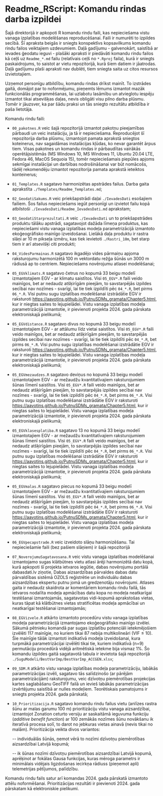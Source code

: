 # Readme_RScript: Komandu rindas darba izpildei

Šajā direktorijā ir apkopoti R komandu rindu faili, kas nepieciešama vistu vanaga 
izplatības modelēšanas reproducēšanai. Faili ir numurēti to izpildes secībā. 
Šī apraksta beigās ir sniegts konspektīvs kopsavilkums komandu rindu failos veiktajiem 
uzdevumiem. Daļā gadījumu - galvenokārt, saistībā ar ievades ģeodatu ieguvi - plašāki 
apraksti ir piedāvāti komandu rindu failos kā ceļš uz `Readme_*.md` failu (relatīvais 
ceļš no `*.Rproj` faila), kurā ir sniegts paskaidrojums, to saistot ar vietu repozitorijā, 
kurā šiem datiem ir jāatrodas. Daļā gadījumu plaši apraksti nav dublēti, tiem sniegta 
saita uz citos resursos izvietotajiem.

Uzņemot personīgu atbildību, komandu rindas drīkst mainīt. To izstrādes gaitā, 
domājot par to noformējumu, pieņemts lēmums izmantot mazāk funkcionālās 
programmēšanas, lai uzlabotu lasāmību un atvieglotu iespēju izmantot tikai 
atsevišķas daļas, nevis obligāti visu pilno darba plūsmu. Tomēr ir jāuzsver, ka 
par šādu praksi un tās sniegto rezultātu atbildība ir paša lietotāja.

Komandu rindu faili:

- `00_pakotnes.R` veic šajā repozitorijā izmantot pakotņu pieejamības pārbaudi un 
veic instalāciju, ja tā ir nepieciešama. Reproducējot šī repozitorija darba plūsmu, 
izmantojot pamata aprakstā sniegtos koteinerus, nav sagaidāmas instalācijas kļūdas, 
ko nevar garantēt ārpus tiem. Visas pakotnes un komandu rindas ir pārbaudītas 
vairākās operētājsistēmās (MS Windows 10, MS Windows 11, Ubuntu 20.04 LTE, Fedora 46, 
MacOS Sequoia 15), tomēr nepieciešamais piepūles apjoms sekmīgai 
instalācijai un darbības nodrošināšanai var būt nomācošs, tādēļ rekomendēju 
izmantot repozitorija pamata aprakstā ieteiktos konteinerus;

- `01_Templates.R` sagatavo harmonizētas apstrādes failus. Darba 
gaita aprakstīta `./Templates/Readme_Templates.md`;

- `02_GeodatiSakums.R` veic priekšapstrādi daļai `./IevadesDati` esošajiem failiem. 
Šos failus nepieciešams iegūt personīgi un izvietot failu kopā atbilstoši 
`./IevadesDati/Readme_IevadesDati.md` aprakstam;

- `03_GeodatiStarprezultati.R` veic `./IevadesDati` un to priekšapstrādes produktu 
tālāku apstrādi, sagatavojot dažāda līmeņa produktus, kas nepieciešami vistu vanaga 
izplatības modeļa parametrizācijā izmantoto ekoģeogrāfisko mainīgo izveidošanai. 
Lielākā daļa produktu ir rastra slāņi ar 10 m pikseļa izmēru, kas 
tiek ievietoti `./Rastri_10m`, bet starp tiem ir arī atsevišķi citi produkti;

- `04_VidesParmainas.R` sagatavo ikgadējo vides pārmaiņu apjoma raksturojumu 
harmonizētā 100 m vektordatu režģa šūnās un 3000 m rādiusā ap to centriem. 
Nepieciešams novērojumu atlasei modelēšanai;

- `05_EGVklimats.R` sagatavo četrus no kopumā 33 beigu modelī izmantotajiem 
EGV - ar klimatu saistītos. Visi `05_EGV*.R` faili veido mainīgos, bet ar nedaudz 
atšķirīgām pieejām, to savstarpējās izpildes secībai nav nozīmes - svarīgi, lai 
tie tiek izpildīti pēc `04_*.R`, bet pirms `06_*.R`. Visi putnu sugu izplatības 
modelēšanai izstrādātie EGV ir raksturoti https://aavotins.github.io/PutnuSDMs_gramata/Chapter5.html, 
kur ir niegtas saites to lejupielādei. Vistu vanaga izplatības modeļa parametrizācijā 
izmantotie, ir pievienoti projekta 2024. gada pārskata elektroniskajā pielikumā;

- `05_EGVdistance.R` sagatavo divus no kopumā 33 beigu modelī izmantotajiem 
EGV - ar attālumu līdz vietai saistītos. Visi `05_EGV*.R` faili veido mainīgos, bet ar nedaudz 
atšķirīgām pieejām, to savstarpējās izpildes secībai nav nozīmes - svarīgi, lai 
tie tiek izpildīti pēc `04_*.R`, bet pirms `06_*.R`. Visi putnu sugu izplatības 
modelēšanai izstrādātie EGV ir raksturoti https://aavotins.github.io/PutnuSDMs_gramata/Chapter5.html, 
kur ir niegtas saites to lejupielādei. Vistu vanaga izplatības modeļa parametrizācijā 
izmantotie, ir pievienoti projekta 2024. gada pārskata elektroniskajā pielikumā;

- `05_EGVmezaudzes.R` sagatavo deviņus no kopumā 33 beigu modelī izmantotajiem 
EGV - ar mežaudžu kvantitatīvajiem raksturojumiem šūnas līmenī saistītos. 
Visi `05_EGV*.R` faili veido mainīgos, bet ar nedaudz 
atšķirīgām pieejām, to savstarpējās izpildes secībai nav nozīmes - svarīgi, lai 
tie tiek izpildīti pēc `04_*.R`, bet pirms `06_*.R`. Visi putnu sugu izplatības 
modelēšanai izstrādātie EGV ir raksturoti https://aavotins.github.io/PutnuSDMs_gramata/Chapter5.html, 
kur ir niegtas saites to lejupielādei. Vistu vanaga izplatības modeļa parametrizācijā 
izmantotie, ir pievienoti projekta 2024. gada pārskata elektroniskajā pielikumā;

- `05_EGVklasesplatiba.R` sagatavo 13 no kopumā 33 beigu modelī izmantotajiem 
EGV - ar mežaudžu kvantitatīvajiem raksturojumiem šūnas līmenī saistītos. 
Visi `05_EGV*.R` faili veido mainīgos, bet ar nedaudz 
atšķirīgām pieejām, to savstarpējās izpildes secībai nav nozīmes - svarīgi, lai 
tie tiek izpildīti pēc `04_*.R`, bet pirms `06_*.R`. Visi putnu sugu izplatības 
modelēšanai izstrādātie EGV ir raksturoti https://aavotins.github.io/PutnuSDMs_gramata/Chapter5.html, 
kur ir niegtas saites to lejupielādei. Vistu vanaga izplatības modeļa parametrizācijā 
izmantotie, ir pievienoti projekta 2024. gada pārskata elektroniskajā pielikumā;

- `05_EGVmalas.R` sagatavo piecus no kopumā 33 beigu modelī izmantotajiem 
EGV - ar mežaudžu kvantitatīvajiem raksturojumiem šūnas līmenī saistītos. 
Visi `05_EGV*.R` faili veido mainīgos, bet ar nedaudz 
atšķirīgām pieejām, to savstarpējās izpildes secībai nav nozīmes - svarīgi, lai 
tie tiek izpildīti pēc `04_*.R`, bet pirms `06_*.R`. Visi putnu sugu izplatības 
modelēšanai izstrādātie EGV ir raksturoti https://aavotins.github.io/PutnuSDMs_gramata/Chapter5.html, 
kur ir niegtas saites to lejupielādei. Vistu vanaga izplatības modeļa parametrizācijā 
izmantotie, ir pievienoti projekta 2024. gada pārskata elektroniskajā pielikumā;

- `06_EGVpecapstrade.R` veic izveidoto slāņu harmonizēšanu. Tai nepieciešamie 
faili (bez pašiem slāņiem) ir šajā repozitorijā

- `07_NoverojumuSagatavosana.R` veic vistu vanaga izplatības modelēšanai izmantojamo 
sugas klātbūtnes vietu atlasi ārēji harmonizētā datu kopā, kurā apkopoti šī projekta 
ietvaros iegūtie, dabas novērojumu portālā dabasdati.lv ziņotie, Dabas aizsardzības 
pārvaldes dabas datu pārvaldības sistēmā OZOLS reģistrētie un individuālu dabas 
aizsardzības ekspertu putnu jomā un gredzenotāju novērojumi. Atlases gaita ir nedaudz 
skaidrota ar komentāriem komandu rindu failā, tās ietvaros nodalīta modeļa apmācības 
datu kopa no modeļa neatkarīgai testēšanai izmantojamās, sagatavotas vidi-kopumā 
aprakstošas vietas, kuras tāpat kā klātbūtnes vietas stratificētas modeļa apmācībai 
un neatkarīgai testēšanai izmantojamās;

- `08_EGVizvele.R` atkārto izmantoto procedūru vistu vanaga izplatības modeļa 
parametrizācijā izmantojamo ekoģeogrāfisko mainīgo izvēlei. Sākumā pētnieku komandā 
par sugas izplatību potenciāli ietekmējošiem izvēlēti 117 mainīgie, no kuriem 
tikai 87 nebija multikolineāri $(\text{VIF} \le 10)$. Šie mainīgie tālāk izmantoti 
indikatīvā modeļa izveidošanai, kura turpmākā parametrizācijai izvēlēti tikai tie, 
kuriem indikatīvā (n=9) permutāciju procedūrā vidējā aritmētiskā ietekme bija 
vismaz 1%. Šo komandu izpildes gaitā sagatavotā tabula ir ievietota šajā repozitorijā 
`./SuguModeli/BestVarImp/BestVarImp_ACCGEN.xlsx`;

- `09_SDM.R` atkārto vistu vanaga izplatības modeļa parametrizāciju, labākās 
parametrizācijas izvēli, sagatavo tās salīdzinošo (ar pārējām parametrizācijām) 
raksturojumu, veic dzīvotņu piemērotības projekcijas kartes saglabāšanu GeoTIFF failā 
un ievieš labākās parametrizācijas izvērtējumu saistībā ar nulles modeļiem. Teorētiskais 
pamatojums ir sniegts projekta 2024. gada pārskatā;

- `10_Prioritizacija.R` sagatavo komandu rindu failus vietu (anlīzes rastra šūnu 
ar malas garumu 100 m) prioritizāciju vistu vanaga aizsardzībai, izmantojot Zonation 
ceturto versiju ar saskaitāmā ieguvuma funkciju (*additive benefit function*) ar 100 
zemākās nozīmes šūnu novākšanu ik iteratīvā procesa solī, to darot no jebkuras 
vietas ainavā (nevis tikai no malām). Prioritizācija veikta divos variantos:

  -- individuālās šūnās, ņemot vērā to nozīmi dzīvotņu piemērotības aizsardzībai 
  Latvijā kopumā;
  
  -- ik šūnas nozīmi dzīvotņu piemērotības aizsardzībai Latvijā kopumā, aprēķinot 
  ar fokālas Gausa funkcijas, kuras mēroga parametrs ir minimālais vidējais 
  ligzdošanas iecirkņa rādiuss (pieņemot apli) telemetrijas pētījumos, palīdzību.
  
Komandu rindu fails satur arī komandas 2024. gada pārskatā izmantoto attēlu 
noformēšanai. Prioritizācijas rezultāti ir pievienoti 2024. gada pārskatam kā 
elektroniskie pielikumi.